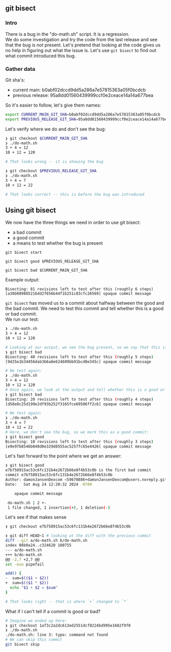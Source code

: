 ## git bisect

### Intro

There is a bug in the "do-math.sh" script. It is a regression.  
We do some investigation and try the code from the last release and see that the bug is not present.
Let's pretend that looking at the code gives us no help in figuring out what the issue is.
Let's use `git bisect` to find out what commit introduced this bug.

### Gather data

Git sha's:

- current main: b0abf02dccd9dd5a286a7e57815363a05f0bcdcb
- previous release: 95a8dd01560439999ccf0e2ceace14a14a677bea

So it's easier to follow, let's give them names:

```sh
export CURRENT_MAIN_GIT_SHA=b0abf02dccd9dd5a286a7e57815363a05f0bcdcb
export PREVIOUS_RELEASE_GIT_SHA=95a8dd01560439999ccf0e2ceace14a14a677bea
```

Let's verify where we do and don't see the bug:

```sh
❯ git checkout $CURRENT_MAIN_GIT_SHA
❯ ./do-math.sh
3 + 4 = 12
10 + 12 = 120

# That looks wrong -- it is showing the bug
```

```sh
❯ git checkout $PREVIOUS_RELEASE_GIT_SHA
❯ ./do-math.sh
3 + 4 = 7
10 + 12 = 22

# That looks correct -- this is before the bug was introduced
```

## Using git bisect

We now have the three things we need in order to use git bisect:

- a bad commit
- a good commit
- a means to test whether the bug is present

```
git bisect start

git bisect good $PREVIOUS_RELEASE_GIT_SHA

git bisect bad $CURRENT_MAIN_GIT_SHA
```

Example output:

```
Bisecting: 81 revisions left to test after this (roughly 6 steps)
[a30b089805216dd2f656b44f1b251c83cfc26569] opaque commit message
```

`git bisect` has moved us to a commit about halfway between the good and the bad commit. We need to test this commit and tell whether this is a good or bad commit.  
We run our test:

```sh
❯ ./do-math.sh
3 + 4 = 12
10 + 12 = 120

# Looking at our output, we see the bug present, so we say that this is a bad commit:
❯ git bisect bad
Bisecting: 40 revisions left to test after this (roughly 5 steps)
[9d25e1b34456dab3b6a8e624609bb91bcd0e345c] opaque commit message

# We test again:
❯ ./do-math.sh
3 + 4 = 12
10 + 12 = 120
# Once again, we look at the output and tell whether this is a good or bad commit.
❯ git bisect bad
Bisecting: 20 revisions left to test after this (roughly 4 steps)
[d58e8c25d199e2df93b252f3165fce69506ff2c6] opaque commit message

# We test again:
❯ ./do-math.sh
3 + 4 = 7
10 + 12 = 22
# Here, we don't see the bug, so we mark this as a good commit:
❯ git bisect good
Bisecting: 10 revisions left to test after this (roughly 3 steps)
[e9e97b8546b040d0e329d8555ac5257fc65e4426] opaque commit message
```

Let's fast forward to the point where we get an answer:

```sh
❯ git bisect good
e7b758915ac53c6fc131b4e2672b66e8f4b53c0b is the first bad commit
commit e7b758915ac53c6fc131b4e2672b66e8f4b53c0b
Author: damonJansenDexcom <59670886+damonJansenDexcom@users.noreply.github.com>
Date:   Sat Aug 24 12:20:32 2024 -0700

    opaque commit message

 do-math.sh | 2 +-
 1 file changed, 1 insertion(+), 1 deletion(-)
```

Let's see if that makes sense

```sh
❯ git checkout e7b758915ac53c6fc131b4e2672b66e8f4b53c0b

❯ git diff HEAD~1 # looking at the diff with the previous commit
diff --git a/do-math.sh b/do-math.sh
index 08b0a24..c324620 100755
--- a/do-math.sh
+++ b/do-math.sh
@@ -2,7 +2,7 @@
set -euo pipefail

add() {
-  sum=$(($1 + $2))
+  sum=$(($1 * $2))
  echo "$1 + $2 = $sum"
}

# That looks right -- that is where `+` changed to `*`
```

What if I can't tell if a commit is good or bad?

```sh
# Imagine we ended up here:
❯ git checkout 1af3c2a2dc613ed2551dcf8224bd995e1682f9f0
❯ ./do-math.sh
./do-math.sh: line 3: typo: command not found
# We can skip this commit
git bisect skip
```
